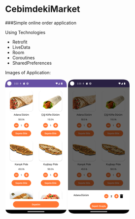 # CebimdekiMarket
###Simple online order application

Using Technologies
- Retrofit
- LiveData
- Room
- Coroutines
- SharedPreferences


Images of Application:

<img src="https://github.com/Slankss/ImagesOfApplications/blob/master/CebimdekiMarketSS1.png" width="200">
<img src="https://github.com/Slankss/ImagesOfApplications/blob/master/CebimdekiMarketSS2.png" width="200">
